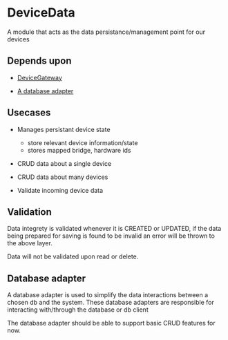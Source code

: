 # DeviceData

A module that acts as the data persistance/management point for our devices

## Depends upon

- [DeviceGateway](../DeviceGateway/README.md)

- [A database adapter](#database-adapter)

## Usecases

- Manages persistant device state

  - store relevant device information/state
  - stores mapped bridge, hardware ids

- CRUD data about a single device
- CRUD data about many devices

- Validate incoming device data

## Validation

Data integrety is validated whenever it is CREATED or UPDATED, if the data being prepared for saving is found to be invalid an error will be thrown to the above layer.

Data will not be validated upon read or delete.

## Database adapter

A database adapter is used to simplify the data interactions between a chosen db and the system. These database adapters are responsible for interacting with/through the database or db client

The database adapter should be able to support basic CRUD features for now.
